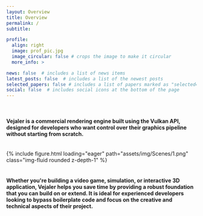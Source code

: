 ```yaml
---
layout: Overview
title: Overview
permalink: /
subtitle:

profile:
  align: right
  image: prof_pic.jpg
  image_circular: false # crops the image to make it circular
  more_info: >

news: false  # includes a list of news items
latest_posts: false  # includes a list of the newest posts
selected_papers: false # includes a list of papers marked as "selected={true}"
social: false  # includes social icons at the bottom of the page
---
```


<br>

#### Vejaler is a commercial rendering engine built using the Vulkan API, designed for developers who want control over their graphics pipeline without starting from scratch.


<br>

<div class="row mt-3">
    <div class="col-sm mt-3 mt-md-0">
        {% include figure.html loading="eager" path="assets/img/Scenes/1.png" class="img-fluid rounded z-depth-1" %}
    </div>
</div>

<br>

#### Whether you're building a video game, simulation, or interactive 3D application, Vejaler helps you save time by providing a robust foundation that you can build on or extend. It is ideal for experienced developers looking to bypass boilerplate code and focus on the creative and technical aspects of their project.
